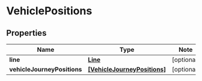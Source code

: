 
# VehiclePositions

## Properties

Name | Type | Note
---- | ---- | ----
**line** | [**Line**](Line.md) | [optional] 
**vehicleJourneyPositions** | [**[VehicleJourneyPositions]**](VehicleJourneyPositions.md) | [optional] 

